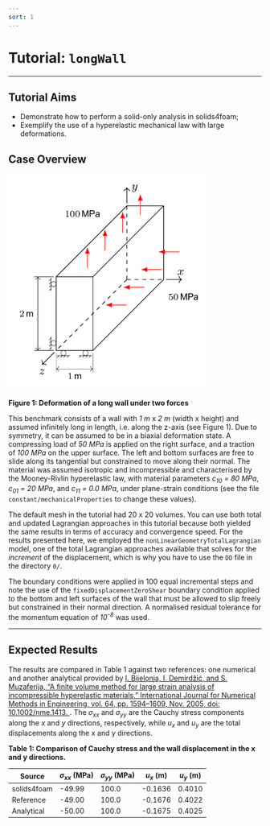 ```yaml
---
sort: 1
---
```


# Tutorial: `longWall`

---

## Tutorial Aims

- Demonstrate how to perform a solid-only analysis in solids4foam;
- Exemplify the use of a hyperelastic mechanical law with large deformations.


## Case Overview

<img src="images/long-wall.png" width="400" />

**Figure 1: Deformation of a long wall under two forces**

This benchmark consists of a wall with *1 m* x *2 m* (width x height) and
assumed infinitely long in length, i.e. along the z-axis (see Figure 1). Due to
symmetry, it can be assumed to be in a biaxial deformation state. A
compressing load of *50 MPa* is applied on the right surface, and a traction of
*100 MPa* on the upper surface. The left and bottom surfaces are free to slide
along its tangential but constrained to move along their normal. The material
was assumed isotropic and incompressible and characterised by the Mooney-Rivlin
hyperelastic law, with material parameters *c<sub>10</sub> = 80 MPa*,
*c<sub>01</sub> = 20 MPa*, and *c<sub>11</sub> = 0.0 MPa*, under plane-strain
conditions (see the file `constant/mechanicalProperties` to change these
values).

The default mesh in the tutorial had 20 x 20 volumes. You can use both total
and updated Lagrangian approaches in this tutorial because both yielded the
same results in terms of accuracy and convergence speed. For the results
presented here, we employed the `nonLinearGeometryTotalLagrangian` model, one
of the total Lagrangian approaches available that solves for the *increment*
of the displacement, which is why you have to use the `DD` file in the directory
`0/`.

The boundary conditions were applied in 100 equal incremental steps and note
the use of the `fixedDisplacementZeroShear` boundary condition applied to the
bottom and left surfaces of the wall that must be allowed to slip freely but
constrained in their normal direction. A normalised residual tolerance for the
momentum equation of *10<sup>-8</sup>* was used.

---

## Expected Results

The results are compared in Table 1 against two references: one numerical and
another analytical provided by [I. Bijelonja, I. Demirdžić, and S. Muzaferija,
“A finite volume method for large strain analysis of incompressible
hyperelastic materials,” International Journal for Numerical Methods in
Engineering, vol.  64, pp. 1594–1609, Nov. 2005, doi: 10.1002/nme.1413.
](https://hrcak.srce.hr/206941). The *σ<sub>xx</sub>* and *σ<sub>yy</sub>* are
the Cauchy stress components along the *x* and *y* directions, respectively,
while *u<sub>x</sub>* and *u<sub>y</sub>* are the total displacements along the
x and y directions.

**Table 1: Comparison of Cauchy stress and the wall displacement in the x and y directions.**

| Source      | *σ<sub>xx</sub>* (MPa)| *σ<sub>yy</sub>* (MPa)|  *u<sub>x</sub>* (m)| *u<sub>y</sub>* (m)|
|-------------|-----------------------|-----------------------|---------------------|--------------------|
| solids4foam | -49.99                | 100.0                 | -0.1636             | 0.4010             |
| Reference   | -49.00                | 100.0                 | -0.1676             | 0.4022             |
| Analytical  | -50.00                | 100.0                 | -0.1675             | 0.4025             |

